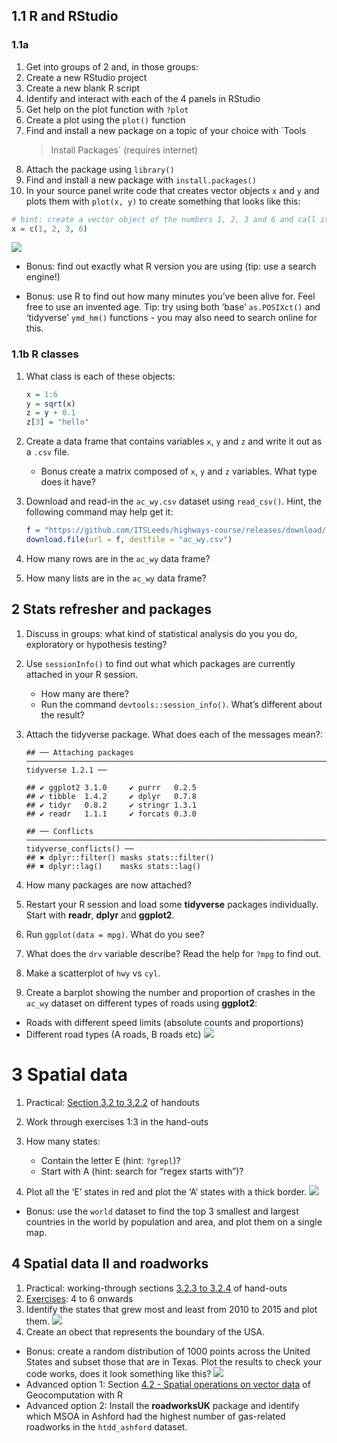 
<!-- Note: edit the .Rmd file not the .md file -->

## 1.1 R and RStudio

### 1.1a

1.  Get into groups of 2 and, in those groups:
2.  Create a new RStudio project
3.  Create a new blank R script
4.  Identify and interact with each of the 4 panels in RStudio
5.  Get help on the plot function with `?plot`
6.  Create a plot using the `plot()` function
7.  Find and install a new package on a topic of your choice with `Tools
    > Install Packages` (requires internet)
8.  Attach the package using `library()`
9.  Find and install a new package with `install.packages()`
10. In your source panel write code that creates vector objects `x` and
    `y` and plots them with `plot(x, y)` to create something that looks
    like this:
<!-- (is it reproducible?) -->

<!-- end list -->

``` r
# hint: create a vector object of the numbers 1, 2, 3 and 6 and call it x:
x = c(1, 2, 3, 6)
```

![](exercises_files/figure-gfm/unnamed-chunk-2-1.png)<!-- -->

  - Bonus: find out exactly what R version you are using (tip: use a
    search engine\!)

  - Bonus: use R to find out how many minutes you’ve been alive for.
    Feel free to use an invented age. Tip: try using both ‘base’
    `as.POSIXct()` and ‘tidyverse’ `ymd_hm()` functions - you may also
    need to search online for this.

### 1.1b R classes

1.  What class is each of these objects:
    
    ``` r
    x = 1:6
    y = sqrt(x)
    z = y + 0.1
    z[3] = "hello"
    ```

2.  Create a data frame that contains variables `x`, `y` and `z` and
    write it out as a `.csv` file.
    
      - Bonus create a matrix composed of `x`, `y` and `z` variables.
        What type does it have?

3.  Download and read-in the `ac_wy.csv` dataset using `read_csv()`.
    Hint, the following command may help get
    it:
    
    ``` r
    f = "https://github.com/ITSLeeds/highways-course/releases/download/0.2/ac_wy.csv"
    download.file(url = f, destfile = "ac_wy.csv")
    ```

4.  How many rows are in the `ac_wy` data frame?

5.  How many lists are in the `ac_wy` data frame?

## 2 Stats refresher and packages

1.  Discuss in groups: what kind of statistical analysis do you you do,
    exploratory or hypothesis testing?

2.  Use `sessionInfo()` to find out what which packages are currently
    attached in your R session.
    
      - How many are there?
      - Run the command `devtools::session_info()`. What’s different
        about the result?

3.  Attach the tidyverse package. What does each of the messages
        mean?:
    
        ## ── Attaching packages ───────────────────────────────────────────────────────────────────────────────────── tidyverse 1.2.1 ──
    
        ## ✔ ggplot2 3.1.0     ✔ purrr   0.2.5
        ## ✔ tibble  1.4.2     ✔ dplyr   0.7.8
        ## ✔ tidyr   0.8.2     ✔ stringr 1.3.1
        ## ✔ readr   1.1.1     ✔ forcats 0.3.0
    
        ## ── Conflicts ──────────────────────────────────────────────────────────────────────────────────────── tidyverse_conflicts() ──
        ## ✖ dplyr::filter() masks stats::filter()
        ## ✖ dplyr::lag()    masks stats::lag()

4.  How many packages are now attached?

5.  Restart your R session and load some **tidyverse** packages
    individually. Start with **readr**, **dplyr** and **ggplot2**.

6.  Run `ggplot(data = mpg)`. What do you see?

7.  What does the `drv` variable describe? Read the help for `?mpg` to
    find out.

8.  Make a scatterplot of `hwy` vs `cyl`.

9.  Create a barplot showing the number and proportion of crashes in the
    `ac_wy` dataset on different types of roads using **ggplot2**:

<!-- end list -->

  - Roads with different speed limits (absolute counts and proportions)
  - Different road types (A roads, B roads etc)
    ![](exercises_files/figure-gfm/unnamed-chunk-10-1.png)<!-- -->

# 3 Spatial data

1.  Practical: [Section 3.2
    to 3.2.2](https://geocompr.robinlovelace.net/attr.html#vector-attribute-manipulation)
    of handouts

2.  Work through exercises 1:3 in the hand-outs

3.  How many states:
    
      - Contain the letter E (hint: `?grepl`)?
      - Start with A (hint: search for “regex starts with”)?

4.  Plot all the ‘E’ states in red and plot the ‘A’ states with a thick
    border.
    ![](exercises_files/figure-gfm/unnamed-chunk-11-1.png)<!-- -->

<!-- end list -->

  - Bonus: use the `world` dataset to find the top 3 smallest and
    largest countries in the world by population and area, and plot them
    on a single map.

## 4 Spatial data II and roadworks

1.  Practical: working-through sections [3.2.3
    to 3.2.4](https://geocompr.robinlovelace.net/attr.html#vector-attribute-joining)
    of
    hand-outs
2.  [Exercises](https://geocompr.robinlovelace.net/attr.html#exercises-1):
    4 to 6 onwards
3.  Identify the states that grew most and least from 2010 to 2015 and
    plot them.
    ![](exercises_files/figure-gfm/unnamed-chunk-12-1.png)<!-- -->
4.  Create an obect that represents the boundary of the USA.

<!-- end list -->

  - Bonus: create a random distribution of 1000 points across the United
    States and subset those that are in Texas. Plot the results to check
    your code works, does it look something like this?
    ![](exercises_files/figure-gfm/unnamed-chunk-13-1.png)<!-- -->
  - Advanced option 1: Section [4.2 - Spatial operations on vector
    data](https://geocompr.robinlovelace.net/spatial-operations.html#spatial-vec)
    of Geocomputation with R
  - Advanced option 2: Install the **roadworksUK** package and identify
    which MSOA in Ashford had the highest number of gas-related
    roadworks in the `htdd_ashford` dataset.
